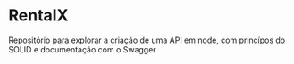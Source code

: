 # RentalX
Repositório para explorar a criação de uma API em node, com princípos do SOLID e documentação com o Swagger
